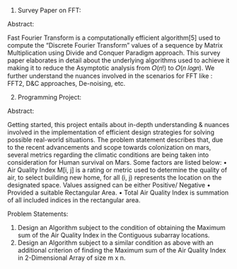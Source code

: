 1. Survey Paper on FFT:

Abstract:

Fast Fourier Transform is a computationally efficient algorithm[5] used to compute the “Discrete Fourier Transform” values of a sequence by Matrix Multiplication using Divide and Conquer Paradigm approach. This survey paper elaborates in detail about the underlying algorithms used to achieve it making it to reduce the Asymptotic analysis from 𝑂(𝑛!) to 𝑂(𝑛 𝑙𝑜𝑔𝑛). We further understand the nuances involved in the scenarios for FFT like : FFT2, D&C approaches, De-noising, etc.


2. Programming Project:

Abstract:

Getting started, this project entails about in-depth understanding & nuances involved in the implementation of efficient design strategies for solving possible real-world situations. The problem statement describes that, due to the recent advancements and scope towards colonization on mars, several metrics regarding the climatic conditions are being taken into consideration for Human survival on Mars. Some factors are listed below:
• Air Quality Index M[i, j] is a rating or metric used to determine the quality of air, to select building new home, for all (i, j) represents the location on the designated space. Values assigned can be either Positive/ Negative
• Provided a suitable Rectangular Area.
• Total Air Quality Index is summation of all included indices in the rectangular area.
    
Problem Statements:

1. Design an Algorithm subject to the condition of obtaining the Maximum sum of the Air Quality Index in the Contiguous subarray locations.
2. Design an Algorithm subject to a similar condition as above with an additional criterion of finding the Maximum sum of the Air Quality Index in 2-Dimensional Array of size m x n.
